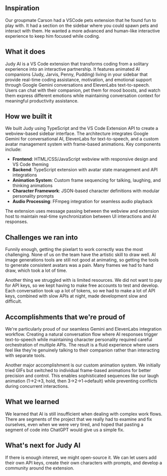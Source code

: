 ## Inspiration

Our groupmate Carson had a VSCode pets extension that he found fun to play with. It had a section on the sidebar where you could spawn pets and interact with them. He wanted a more advanced and human-like interactive experience to keep him focused while coding. 

## What it does

Judy AI is a VS Code extension that transforms coding from a solitary experience into an interactive partnership. It features animated AI companions (Judy, Jarvis, Penny, Pudding) living in your sidebar that provide real-time coding assistance, motivation, and emotional support through Google Gemini conversations and ElevenLabs text-to-speech. Users can chat with their companion, pet them for mood boosts, and watch them express different emotions while maintaining conversation context for meaningful productivity assistance.

## How we built it

We built Judy using TypeScript and the VS Code Extension API to create a webview-based sidebar interface. The architecture integrates Google Gemini for conversational AI, ElevenLabs for text-to-speech, and a custom avatar management system with frame-based animations. Key components include:

- **Frontend**: HTML/CSS/JavaScript webview with responsive design and VS Code theming
- **Backend**: TypeScript extension with avatar state management and API integrations
- **Animation System**: Custom frame sequencing for talking, laughing, and thinking animations
- **Character Framework**: JSON-based character definitions with modular personality prompts
- **Audio Processing**: FFmpeg integration for seamless audio playback

The extension uses message passing between the webview and extension host to maintain real-time synchronization between UI interactions and AI responses.

## Challenges we ran into

Funnily enough, getting the pixelart to work correctly was the most challenging. None of us on the team have the artistic skill to draw well. AI image generations tools are still not good at animating, so getting the tools to generate consistent avatars was a pain. Many frames we had to hand draw, which took a lot of time. 

Another thing we struggled with is limited resources. We did not want to pay for API keys, so we kept having to make free accounts to test and develop. Each conversation took up a lot of tokens, so we had to make a lot of API keys, combined with slow APIs at night, made development slow and difficult. 

## Accomplishments that we're proud of

We're particularly proud of our seamless Gemini and ElevenLabs integration workflow. Creating a natural conversation flow where AI responses trigger text-to-speech while maintaining character personality required careful orchestration of multiple APIs. The result is a fluid experience where users feel like they're genuinely talking to their companion rather than interacting with separate tools.

Another major accomplishment is our custom animation system. We initially tried GIFs but switched to individual frame-based animations for better precision and control. This enables sophisticated sequences like our laugh animation (1→2→3, hold, then 3→2→1→default) while preventing conflicts during concurrent interactions.

## What we learned

We learned that AI is still insufficient when dealing with complex work flows. There are segments of the project that we really had to examine and fix ourselves, even when we were very tired, and hoped that pasting a segment of code into ChatGPT would give us a simple fix. 

## What's next for Judy AI

If there is enough interest, we might open-source it. We can let users add their own API keys, create their own characters with prompts, and develop a community around the extension. 